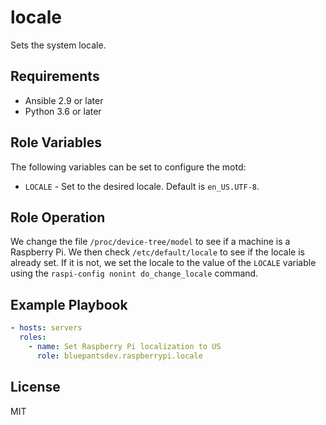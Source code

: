 # locale

Sets the system locale.

## Requirements

- Ansible 2.9 or later
- Python 3.6 or later

## Role Variables

The following variables can be set to configure the motd:

- `LOCALE` - Set to the desired locale. Default is `en_US.UTF-8`.

## Role Operation

We change the file `/proc/device-tree/model` to see if a machine is a Raspberry Pi. We then check `/etc/default/locale` to see if the locale is already set. If it is not, we set the locale to the value of the `LOCALE` variable using the `raspi-config nonint do_change_locale` command.

## Example Playbook

```yaml
- hosts: servers
  roles:
    - name: Set Raspberry Pi localization to US
      role: bluepantsdev.raspberrypi.locale
```

## License

MIT

